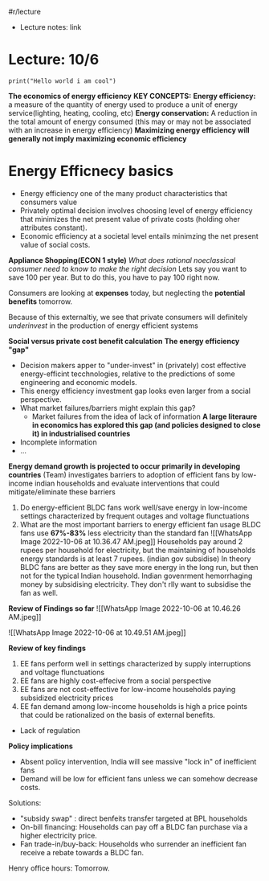 #r/lecture
- Lecture notes: link

# Lecture: 10/6
```jupyter
print("Hello world i am cool")
```


**The economics of energy efficiency**
**KEY CONCEPTS:**
**Energy efficiency:** a measure of the quantity of energy used to produce a unit of energy service(lighting, heating, cooling, etc)
**Energy conservation:** A reduction in the total amount of energy consumed (this may or may not be associated with an increase in energy efficiency)
**Maximizing energy efficiency will generally not imply maximizing economic efficiency**

# Energy Efficnecy basics
- Energy efficiency one of the many product characteristics that consumers value
- Privately optimal decision involves choosing level of energy efficiency that minimizes the net present value of private costs (holding oher attributes constant).
- Economic efficiency at a societal level entails minimzing the net present value of social costs. 

**Appliance Shopping(ECON 1 style)**
*What does  rational noeclassical consumer need to know to make the right decision*
Lets say you want to save 100 per year.
But to do this, you have to pay 100 right now.

Consumers are looking at **expenses** today, but neglecting the **potential benefits** tomorrow. 

Because of this externaltiy, we see that private consumers will definitely *underinvest* in the production of energy efficient systems

**Social versus private cost benefit calculation**
**The energy efficiency "gap"**
- Decision makers apper to "under-invest" in (privately) cost effective energy-efficint tecchnologies, relative to the predictions of some engineering and economic models.
- This energy efficiency investment gap looks even larger from a social perspective.
- What market failures/barriers might explain this gap?
	- Market failures from the idea of lack of information
**A large literaure in economics has explored this gap (and policies designed to close it) in industrialised countries**
- Incomplete information
- ...

**Energy demand growth is projected to occur primarily in developing countries**
(Team) investigates barriers to adoption of efficient fans by low-income indian households and evaluate interventions that could mitigate/eliminate these barriers
1. Do energy-efficient BLDC fans work well/save energy in low-income settings characterized by frequent outages and voltage flunctuations
2. What are the most important barriers to energy efficient fan usage
BLDC fans use **67%-83%** less electricity than the standard fan
![[WhatsApp Image 2022-10-06 at 10.36.47 AM.jpeg]]
Households pay around 2 rupees per household for electricity, but the maintaining of households energy standards is at least 7 rupees. (indian gov subsidise) 
In theory BLDC fans are better as they save more energy in the long run, but then not for the typical Indian household.
Indian govenrment hemorrhaging money by subsidising electricity. They don't rlly want to subsidise the fan as well.

**Review of Findings so far**
![[WhatsApp Image 2022-10-06 at 10.46.26 AM.jpeg]]

![[WhatsApp Image 2022-10-06 at 10.49.51 AM.jpeg]]

**Review of key findings**
1. EE fans perform well in settings characterized by supply interruptions and voltage flunctuations
2. EE fans are highly cost-effecive from a social perspective
3. EE fans are not cost-effective for low-income households paying subsidized electricity prices
4. EE fan demand among low-income households is high a price points that could be rationalized on the basis of external benefits. 
- Lack of regulation 

**Policy implications**
- Absent policy intervention, India will see massive "lock in" of inefficient fans
- Demand will be low for efficient fans unless we can somehow decrease costs. 

Solutions:
- "subsidy swap" : direct benfeits transfer targeted at BPL households
- On-bill financing: Households can pay off a BLDC fan purchase via a higher electricity price.
- Fan trade-in/buy-back: Households who surrender an inefficient fan receive a rebate towards a BLDC fan.

Henry office hours: Tomorrow. 
